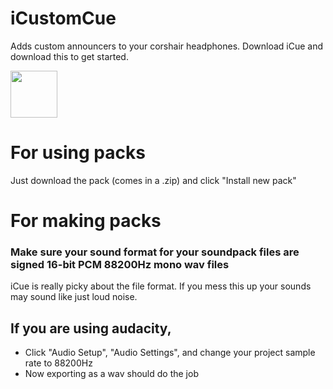 # iCustomCue

Adds custom announcers to your corshair headphones. Download iCue and download this to get started.

<!-- HTML in a markdown file should be punishable by death, but I have to use it fr cause this image too big -->
<a href="https://github.com/Epicminer256/iCustomCue/releases/latest/download/iCustomCue_Installer.exe"><img src="https://www.librasol.com.br/wp-content/uploads/2018/09/windows-button-download.png" height="75"></a>

# For using packs

Just download the pack (comes in a .zip) and click "Install new pack"

# For making packs

### <b>Make sure your sound format for your soundpack files are signed 16-bit PCM 88200Hz mono wav files</b>

iCue is really picky about the file format. If you mess this up your sounds may sound like just loud noise.

## If you are using audacity,

* Click "Audio Setup", "Audio Settings", and change your project sample rate to 88200Hz
* Now exporting as a wav should do the job
